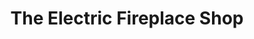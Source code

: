 ---
title: "The Electric Fireplace Shop"
url: /mississauga/the-electric-fireplace-shop/
shop: fireplace
---